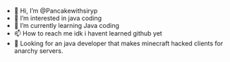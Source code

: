 - 👋 Hi, I’m @Pancakewithsiryp
- 👀 I’m interested in java coding
- 🌱 I’m currently learning Java coding
- 📫 How to reach me idk i havent learned github yet
- 👀 Looking for an java developer that makes minecraft hacked clients for anarchy servers.
